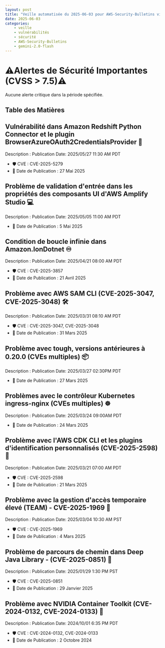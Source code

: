 ```yaml
---
layout: post
title: "Veille automatisée du 2025-06-03 pour AWS-Security-Bulletins via Gemini gemini-2.0-flash"
date: 2025-06-03
categories:
    - veille
    - vulnérabilités
    - sécurité
    - AWS-Security-Bulletins
    - gemini-2.0-flash
---
```

# ⚠️Alertes de Sécurité Importantes (CVSS > 7.5)⚠️
Aucune alerte critique dans la période spécifiée.

## Table des Matières

## Vulnérabilité dans Amazon Redshift Python Connector et le plugin BrowserAzureOAuth2CredentialsProvider 🚨
Description : Publication Date: 2025/05/27 11:30 AM PDT

* 🛡️ CVE : CVE-2025-5279
* 📅 Date de Publication : 27 Mai 2025

## Problème de validation d'entrée dans les propriétés des composants UI d'AWS Amplify Studio 💻
Description : Publication Date: 2025/05/05 11:00 AM PDT

* 📅 Date de Publication : 5 Mai 2025

## Condition de boucle infinie dans Amazon.IonDotnet ♾️
Description : Publication Date: 2025/04/21 08:00 AM PDT

* 🛡️ CVE : CVE-2025-3857
* 📅 Date de Publication : 21 Avril 2025

## Problème avec AWS SAM CLI (CVE-2025-3047, CVE-2025-3048) 🛠️
Description : Publication Date: 2025/03/31 08:10 AM PDT

* 🛡️ CVE : CVE-2025-3047, CVE-2025-3048
* 📅 Date de Publication : 31 Mars 2025

## Problème avec tough, versions antérieures à 0.20.0 (CVEs multiples) 📦
Description : Publication Date: 2025/03/27 02:30PM PDT

* 📅 Date de Publication : 27 Mars 2025

## Problèmes avec le contrôleur Kubernetes ingress-nginx (CVEs multiples) ☸️
Description : Publication Date: 2025/03/24 09:00AM PDT

* 📅 Date de Publication : 24 Mars 2025

## Problème avec l'AWS CDK CLI et les plugins d'identification personnalisés (CVE-2025-2598) 🔑
Description : Publication Date: 2025/03/21 07:00 AM PDT

* 🛡️ CVE : CVE-2025-2598
* 📅 Date de Publication : 21 Mars 2025

## Problème avec la gestion d'accès temporaire élevé (TEAM) - CVE-2025-1969 👤
Description : Publication Date: 2025/03/04 10:30 AM PST

* 🛡️ CVE : CVE-2025-1969
* 📅 Date de Publication : 4 Mars 2025

## Problème de parcours de chemin dans Deep Java Library - (CVE-2025-0851) 📁
Description : Publication Date: 2025/01/29 1:30 PM PST

* 🛡️ CVE : CVE-2025-0851
* 📅 Date de Publication : 29 Janvier 2025

## Problème avec NVIDIA Container Toolkit (CVE-2024-0132, CVE-2024-0133) 🐳
Description : Publication Date: 2024/10/01 6:35 PM PDT

* 🛡️ CVE : CVE-2024-0132, CVE-2024-0133
* 📅 Date de Publication : 2 Octobre 2024
